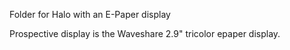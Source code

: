 Folder for Halo with an E-Paper display

Prospective display is the Waveshare 2.9" tricolor epaper display.
